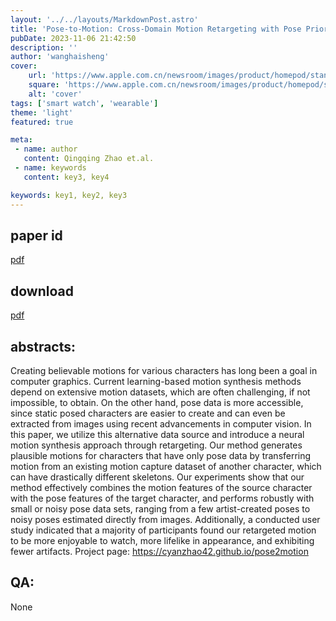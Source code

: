 ```yaml
---
layout: '../../layouts/MarkdownPost.astro'
title: 'Pose-to-Motion: Cross-Domain Motion Retargeting with Pose Prior'
pubDate: 2023-11-06 21:42:50
description: ''
author: 'wanghaisheng'
cover:
    url: 'https://www.apple.com.cn/newsroom/images/product/homepod/standard/Apple-HomePod-hero-230118_big.jpg.large_2x.jpg'
    square: 'https://www.apple.com.cn/newsroom/images/product/homepod/standard/Apple-HomePod-hero-230118_big.jpg.large_2x.jpg'
    alt: 'cover'
tags: ['smart watch', 'wearable'] 
theme: 'light'
featured: true

meta:
 - name: author
   content: Qingqing Zhao et.al.
 - name: keywords
   content: key3, key4

keywords: key1, key2, key3
---
```


## paper id
[pdf](2310.20249v1)
## download
[pdf]([2310.20249v1](http://arxiv.org/abs/2310.20249v1))
## abstracts:
Creating believable motions for various characters has long been a goal in computer graphics. Current learning-based motion synthesis methods depend on extensive motion datasets, which are often challenging, if not impossible, to obtain. On the other hand, pose data is more accessible, since static posed characters are easier to create and can even be extracted from images using recent advancements in computer vision. In this paper, we utilize this alternative data source and introduce a neural motion synthesis approach through retargeting. Our method generates plausible motions for characters that have only pose data by transferring motion from an existing motion capture dataset of another character, which can have drastically different skeletons. Our experiments show that our method effectively combines the motion features of the source character with the pose features of the target character, and performs robustly with small or noisy pose data sets, ranging from a few artist-created poses to noisy poses estimated directly from images. Additionally, a conducted user study indicated that a majority of participants found our retargeted motion to be more enjoyable to watch, more lifelike in appearance, and exhibiting fewer artifacts. Project page: https://cyanzhao42.github.io/pose2motion
## QA:
None
